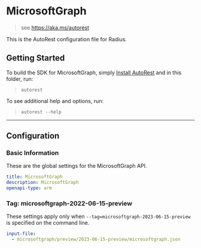 # MicrosoftGraph

> see https://aka.ms/autorest

This is the AutoRest configuration file for Radius.

## Getting Started

To build the SDK for MicrosoftGraph, simply [Install AutoRest](https://aka.ms/autorest/install) and in this folder, run:

> `autorest`

To see additional help and options, run:

> `autorest --help`

---

## Configuration

### Basic Information

These are the global settings for the MicrosoftGraph API.

``` yaml
title: MicrosoftGraph
description: MicrosoftGraph
openapi-type: arm
```

### Tag: microsoftgraph-2022-06-15-preview

These settings apply only when `--tag=microsoftgraph-2023-06-15-preview` is specified on the command line.

```yaml $(tag) == 'microsoftgraph-2023-06-15-preview'
input-file: 
  - microsoftgraph/preview/2023-06-15-preview/microsoftgraph.json
```